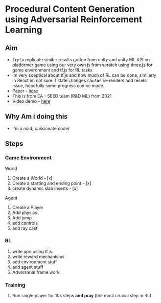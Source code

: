 # Procedural Content Generation using Adversarial Reinforcement Learning 


## Aim
* Try to replicate similar results gotten from unity and unity ML API on platformer game using our very own js from scratch using three.js for game environment and tf.js for RL tasks
* Im very sceptical about tf.js and how much of RL can be done, similarly in React im not sure if state changes causes re-renders and resets issue, hopefully some progress can be made.
* Paper - [here](https://arxiv.org/abs/2103.04847)
* This is from EA - SEED team (R&D ML) from 2021
* Video demo - [here](https://www.youtube.com/watch?v=kNj0qcc6Fpg)


## Why Am i doing this
* I'm a mad, passionate coder 

## Steps

### Game Environment

World
1. Create a World - [x]
2. Create a starting and ending point - [x]
3. create dynamic slab inserts - [x]

Agent
1. Create a Player 
2. Add physics
3. Add jump 
4. add controls
5. add ray cast

### RL
1. write ppo using tf.js 
2. write reward mechanisms
3. add environment stuff
4. add agent stuff
5. Adversarial frame work

### Training
1. Run single player for 10k steps **and pray** (the most crucial step in RL)




